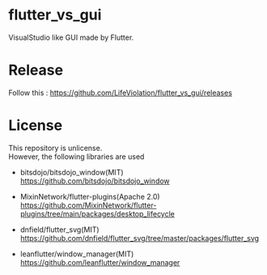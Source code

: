 # flutter_vs_gui
VisualStudio like GUI made by Flutter.

# Release
Follow this : https://github.com/LifeViolation/flutter_vs_gui/releases

# License
This repository is unlicense.  
However, the following libraries are used  

- bitsdojo/bitsdojo_window(MIT)  
https://github.com/bitsdojo/bitsdojo_window
  
- MixinNetwork/flutter-plugins(Apache 2.0)  
https://github.com/MixinNetwork/flutter-plugins/tree/main/packages/desktop_lifecycle

- dnfield/flutter_svg(MIT)  
https://github.com/dnfield/flutter_svg/tree/master/packages/flutter_svg

- leanflutter/window_manager(MIT)  
https://github.com/leanflutter/window_manager
